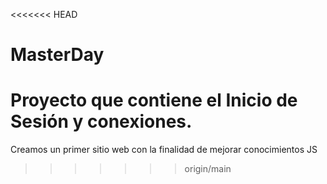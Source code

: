 <<<<<<< HEAD
# MasterDay
Proyecto que contiene el Inicio de Sesión y conexiones.
=======
Creamos un primer sitio web con la finalidad de mejorar conocimientos JS
>>>>>>> origin/main
